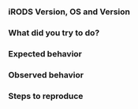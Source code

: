 ### iRODS Version, OS and Version


### What did you try to do?


### Expected behavior


### Observed behavior


### Steps to reproduce
